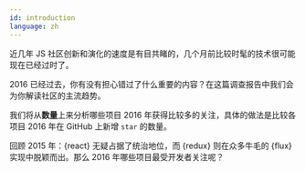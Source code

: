 ```yaml
---
id: introduction  
language: zh
---
```


近几年 JS 社区创新和演化的速度是有目共睹的，几个月前比较时髦的技术很可能现在已经过时了。

2016 已经过去，你有没有担心错过了什么重要的内容？在这篇调查报告中我们会为你解读社区的主流趋势。

我们将从**数量**上来分析哪些项目 2016 年获得比较多的关注，具体的做法是比较各项目 2016 年在 GitHub 上新增 `star` 的数量。

回顾 2015 年：{react} 无疑占据了统治地位，而 {redux} 则在众多牛毛的 {flux} 实现中脱颖而出。那么 2016 年哪些项目最受开发者关注呢？

